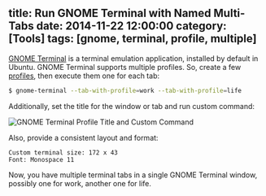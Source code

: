 title: Run GNOME Terminal with Named Multi-Tabs
date: 2014-11-22 12:00:00
category: [Tools]
tags: [gnome, terminal, profile, multiple]
---

[GNOME Terminal] is a terminal emulation application, installed by default in Ubuntu. GNOME Terminal supports multiple profiles. So, create a few [profiles], then execute them one for each tab:

```sh
$ gnome-terminal --tab-with-profile=work --tab-with-profile=life
```

<!-- more -->

Additionally, set the title for the window or tab and run custom command:

![GNOME Terminal Profile Title and Custom Command](gnome-terminal-profile.png)

Also, provide a consistent layout and format:

```plain
Custom terminal size: 172 x 43
Font: Monospace 11
```

Now, you have multiple terminal tabs in a single GNOME Terminal window, possibly one for work, another one for life.

[GNOME Terminal]: http://en.wikipedia.org/wiki/GNOME_Terminal
[profiles]: https://help.gnome.org/users/gnome-terminal/stable/pref-profiles.html.en
